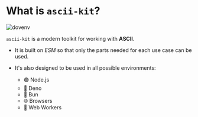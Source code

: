 # What is `ascii-kit`?

![dovenv](/banner.png)

`ascii-kit` is a modern toolkit for working with __ASCII__.

- It is built on _ESM_ so that only the parts needed for each use case can be used.

- It's also designed to be used in all possible environments:

	- 🟢 Node.js
	- 🦕 Deno
	- 🍞 Bun
	- 🌐 Browsers
	- 👷 Web Workers

